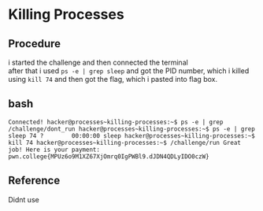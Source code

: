 # Killing Processes

## Procedure
i started the challenge and then connected the terminal<br>
after that i used `ps -e | grep sleep` and got the PID number, which i killed using `kill 74` and then got the flag, which i pasted into flag box.

## bash
`Connected!
hacker@processes~killing-processes:~$ ps -e | grep /challenge/dont_run
hacker@processes~killing-processes:~$ ps -e | grep sleep
     74 ?        00:00:00 sleep
hacker@processes~killing-processes:~$ kill 74
hacker@processes~killing-processes:~$ /challenge/run
Great job! Here is your payment:
pwn.college{MPUz6o9M1XZ67XjOmrq0IgPWBl9.dJDN4QDLyIDO0czW}`

## Reference
Didnt use
